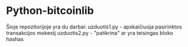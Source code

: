 # Python-bitcoinlib

Šioje repozitorijoje yra du darbai:
uzduotis1.py - apskaičiuoja pasirinktos transakcijos mokestį
uzduotis2.py - "patikrina" ar yra teisingas bloko hashas
